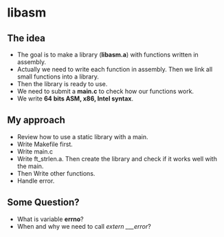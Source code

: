 # libasm
## The idea
- The goal is to make a library (**libasm.a**) with functions written in assembly.
- Actually we need to write each function in assembly. Then we link all small functions into a library.
- Then the library is ready to use.
- We need to submit a **main.c** to check how our functions work.
- We write **64 bits ASM, x86, Intel syntax**.
## My approach
- Review how to use a static library with a main.
- Write Makefile first.
- Write main.c
- Write ft_strlen.a. Then create the library and check if it works well with the main.
- Then Write other functions.
- Handle error.
## Some Question?
- What is variable **errno**?
- When and why we need to call *extern ___error*?
